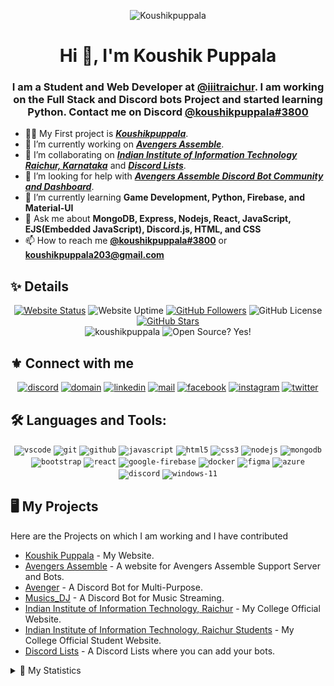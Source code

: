 <div align='center'>

![Koushikpuppala](https://capsule-render.vercel.app/api?type=waving&color=gradient&height=200&section=header&text=𝑲𝒐𝒖𝒔𝒉𝒊𝒌%20𝑷𝒖𝒑𝒑𝒂𝒍𝒂&fontSize=80&fontAlignY=35&animation=twinkling&fontColor=gradient)

# Hi 👋, I'm Koushik Puppala

### I am a Student and Web Developer at [@iiitraichur](https://github.com/iiitraichur). I am working on the Full Stack and Discord bots Project and started learning Python. Contact me on Discord [@koushikpuppala#3800](https://discord.koushikpuppala.live)

</div>

-   👨‍💻 My First project is **_[Koushikpuppala](https://koushikpuppala.live)_**.
-   🔭 I’m currently working on **_[Avengers Assemble](https://avengers-assemble.tech)_**.
-   👯 I’m collaborating on **_[Indian Institute of Information Technology Raichur, Karnataka](https://iiitr.ac.in)_** and **_[Discord Lists](https://discordlists100.xyz)_**.
-   🤝 I’m looking for help with **_[Avengers Assemble Discord Bot Community and Dashboard](https://github.com/koushikpuppala/avengers-assemble)_**.
-   🌱 I’m currently learning **Game Development, Python, Firebase, and Material-UI**
-   💬 Ask me about **MongoDB, Express, Nodejs, React, JavaScript, EJS(Embedded JavaScript), Discord.js, HTML, and CSS**
-   📫 How to reach me **[@koushikpuppala#3800](https://discord.koushikpuppala.live)** or **[koushikpuppala203@gmail.com](mailto:koushikpuppala203@gmail.com)**

## ✨ Details

<div align='center'>
<a href='http://koushikpuppala.live'><img alt='Website Status' src='https://img.shields.io/website?style=social&url=https%3A%2F%2Fkoushikpuppala.live' /></a>
<img alt='Website Uptime' src='https://img.shields.io/uptimerobot/ratio/m787304452-a092fc16db28ac06a0c01825?style=social'>
<a href='https://github.com/koushikpuppala?tab=followers'><img alt='GitHub Followers' src='https://img.shields.io/github/followers/koushikpuppala.svg?style=social&label=Follow' /></a>
<img alt='GitHub License' src='https://img.shields.io/badge/License-MIT-blue.svg?style=social' />
<a href='https://github.com/koushikpuppala?tab=stars'><img alt='GitHub Stars' src='https://img.shields.io/github/stars/koushikpuppala?affiliations=OWNER%2CCOLLABORATOR%2CORGANIZATION_MEMBER&style=social' /></a>
<br />
<img src='https://komarev.com/ghpvc/?username=koushikpuppala&label=Profile%20views&color=0e75b6&style=flat' alt='koushikpuppala' />
<img src='https://badgen.net/badge/Open%20Source%20%3F/Yes%21/blue?icon=github' alt='Open Source? Yes!'>
</div>

## ⚜️ Connect with me

<div align='center'>
<a href='https://discord.koushikpuppala.live' target='_blank'><img src='https://img.icons8.com/fluency/40/000000/discord.png' alt='discord' /></a>
<a href='https://koushikpuppala.live' target='_blank'><img src='https://img.icons8.com/fluency/40/000000/domain.png' alt='domain' /></a>
<a href='https://linkedin.koushikpuppala.live' target='_blank'><img src='https://img.icons8.com/fluency/40/000000/linkedin.png' alt='linkedin' /></a>
<a href='mailto:koushikpuppala203@gmail.com' target='_blank' ><img src='https://img.icons8.com/fluency/40/000000/gmail-new.png' alt='mail' /></a>
<a href='https://fb.com/puppalakoushik' target='_blank'><img src='https://img.icons8.com/fluency/40/000000/facebook-new.png' alt='facebook' /></a>
<a href='https://instagram.com/koushikpuppala' target='_blank'><img src='https://img.icons8.com/fluency/40/000000/instagram-new.png' alt='instagram' /></a>
<a href='https://twitter.com/puppala_koushik' target='_blank'><img src='https://img.icons8.com/fluency/40/000000/twitter.png' alt='twitter' /></a>
</div>

## 🛠️ Languages and Tools:

<div align='center'>
<code><img src='https://img.icons8.com/fluency/40/000000/visual-studio-code-insides.png' alt='vscode' /></code>
<code><img src='https://img.icons8.com/color/40/000000/git.png' alt='git' /></code>
<code><img src='https://img.icons8.com/fluency/40/000000/github.png' alt='github' /></code>
<code><img src='https://img.icons8.com/color/40/000000/javascript.png' alt='javascript' /></code>
<code><img src='https://img.icons8.com/color/40/000000/html-5.png' alt='html5' /></code>
<code><img src='https://img.icons8.com/color/40/000000/css3.png' alt='css3' /></code>
<code><img src='https://img.icons8.com/fluency/40/000000/node-js.png' alt='nodejs' /></code>
<code><img src='https://img.icons8.com/color/40/000000/mongodb.png' alt='mongodb' /></code>
<code><img src='https://img.icons8.com/color/40/000000/bootstrap.png' alt='bootstrap' /></code>
<code><img src='https://img.icons8.com/color/40/000000/react-native.png' alt='react' /></code>
<code><img src='https://img.icons8.com/color/40/000000/google-firebase-console.png' alt='google-firebase' /></code>
<code><img src='https://img.icons8.com/fluency/40/000000/docker.png' alt='docker' /></code>
<code><img src='https://img.icons8.com/fluency/40/000000/figma.png' alt='figma' /></code>
<code><img src='https://img.icons8.com/fluency/40/000000/azure.png' alt='azure' /></code>
<code><img src='https://img.icons8.com/fluency/40/000000/discord.png' alt='discord' /></code>
<code><img src='https://img.icons8.com/fluency/40/000000/windows-11.png' alt='windows-11' /></code>
</div>

## 🖥️ My Projects

Here are the Projects on which I am working and I have contributed

-   [Koushik Puppala](https://koushikpuppala.live) - My Website.
-   [Avengers Assemble](https://avengers-assemble.tech) - A website for Avengers Assemble Support Server and Bots.
-   [Avenger](https://avenger.avengers-assemble.tech) - A Discord Bot for Multi-Purpose.
-   [Musics_DJ](https://musics_dj.avengers-assemble.tech) - A Discord Bot for Music Streaming.
-   [Indian Institute of Information Technology, Raichur](https://iiitr.ac.in) - My College Official Website.
-   [Indian Institute of Information Technology, Raichur Students](https://students.iiitr.ac.in) - My College Official Student Website.
-   [Discord Lists](https://discordlists100.xyz) - A Discord Lists where you can add your bots.

<details>
<summary>📜 My Statistics</summary>
<div align='center'>
<img src='https://github-profile-trophy.vercel.app/?username=koushikpuppala&row=3&column=3&theme=juicyfresh&no-bg=true&no-frame=true&margin-w=15&margin-h=15' alt='koushikpuppala' />
<img src='https://github-readme-stats.vercel.app/api/wakatime?username=koushikpuppala&layout=compact&theme=blue-green&range'/><br>
<img src='https://github-readme-stats.vercel.app/api?username=koushikpuppala&show_icons=true&locale=en&layout=compact&theme=blue-green' alt='koushikpuppala' />
<img src='https://github-readme-streak-stats.herokuapp.com/?user=koushikpuppala&theme=blue-green' alt='koushikpuppala' />
<img src='https://github-readme-stats.vercel.app/api/top-langs?username=koushikpuppala&show_icons=true&locale=en&layout=compact&theme=blue-green' alt='koushikpuppala' />
<img src='https://activity-graph.herokuapp.com/graph?username=koushikpuppala&theme=xcode'
alt='koushikpuppala' />
</div>
</details>
